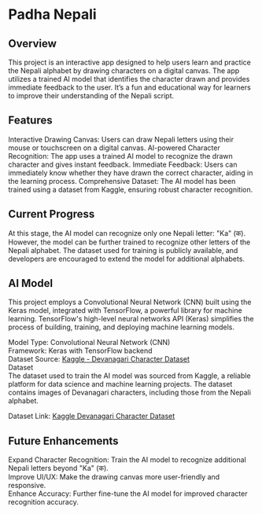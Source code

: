 
# Padha Nepali


## Overview
This project is an interactive app designed to help users learn and practice the Nepali alphabet by drawing characters on a digital canvas. The app utilizes a trained AI model that identifies the character drawn and provides immediate feedback to the user. It’s a fun and educational way for learners to improve their understanding of the Nepali script.

## Features
Interactive Drawing Canvas: Users can draw Nepali letters using their mouse or touchscreen on a digital canvas.
AI-powered Character Recognition: The app uses a trained AI model to recognize the drawn character and gives instant feedback.
Immediate Feedback: Users can immediately know whether they have drawn the correct character, aiding in the learning process.
Comprehensive Dataset: The AI model has been trained using a dataset from Kaggle, ensuring robust character recognition.

## Current Progress
At this stage, the AI model can recognize only one Nepali letter: "Ka" (क). However, the model can be further trained to recognize other letters of the Nepali alphabet. The dataset used for training is publicly available, and developers are encouraged to extend the model for additional alphabets.

## AI Model
This project employs a Convolutional Neural Network (CNN) built using the Keras model, integrated with TensorFlow, a powerful library for machine learning. TensorFlow's high-level neural networks API (Keras) simplifies the process of building, training, and deploying machine learning models.

Model Type: Convolutional Neural Network (CNN) <br>
Framework: Keras with TensorFlow backend <br>
Dataset Source: [Kaggle - Devanagari Character Dataset](https://www.kaggle.com/datasets/ashokpant/devanagari-character-dataset/data) <br>
Dataset<br>
The dataset used to train the AI model was sourced from Kaggle, a reliable platform for data science and machine learning projects. The dataset contains images of Devanagari characters, including those from the Nepali alphabet.

Dataset Link: [Kaggle Devanagari Character Dataset](https://www.kaggle.com/datasets/ashokpant/devanagari-character-dataset/data)

## Future Enhancements
Expand Character Recognition: Train the AI model to recognize additional Nepali letters beyond "Ka" (क). <br>
Improve UI/UX: Make the drawing canvas more user-friendly and responsive.<br>
Enhance Accuracy: Further fine-tune the AI model for improved character recognition accuracy.
